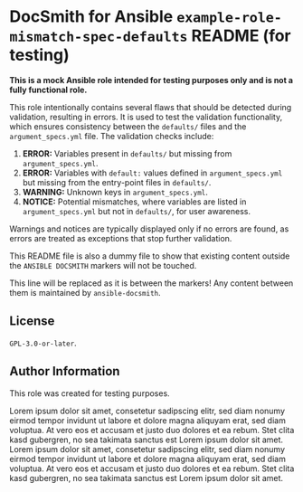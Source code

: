 # DocSmith for Ansible `example-role-mismatch-spec-defaults` README (for testing)

**This is a mock Ansible role intended for testing purposes only and is not a fully functional role.**

This role intentionally contains several flaws that should be detected during validation, resulting in errors. It is used to test the validation functionality, which ensures consistency between the `defaults/` files and the `argument_specs.yml` file. The validation checks include:

1. **ERROR:** Variables present in `defaults/` but missing from `argument_specs.yml`.
2. **ERROR:** Variables with `default:` values defined in `argument_specs.yml` but missing from the entry-point files in `defaults/`.
3. **WARNING:** Unknown keys in `argument_specs.yml`.
4. **NOTICE:** Potential mismatches, where variables are listed in `argument_specs.yml` but not in `defaults/`, for user awareness.

Warnings and notices are typically displayed only if no errors are found, as errors are treated as exceptions that stop further validation.


This README file is also a dummy file to show that existing content outside the `ANSIBLE DOCSMITH` markers will not be touched.

<!-- BEGIN ANSIBLE DOCSMITH -->
This line will be replaced as it is between the markers! Any content between them is maintained by `ansible-docsmith`.
<!-- END ANSIBLE DOCSMITH -->


## License

`GPL-3.0-or-later`.


## Author Information

This role was created for testing purposes.

Lorem ipsum dolor sit amet, consetetur sadipscing elitr, sed diam nonumy eirmod tempor invidunt ut labore et dolore magna aliquyam erat, sed diam voluptua. At vero eos et accusam et justo duo dolores et ea rebum. Stet clita kasd gubergren, no sea takimata sanctus est Lorem ipsum dolor sit amet. Lorem ipsum dolor sit amet, consetetur sadipscing elitr, sed diam nonumy eirmod tempor invidunt ut labore et dolore magna aliquyam erat, sed diam voluptua. At vero eos et accusam et justo duo dolores et ea rebum. Stet clita kasd gubergren, no sea takimata sanctus est Lorem ipsum dolor sit amet.